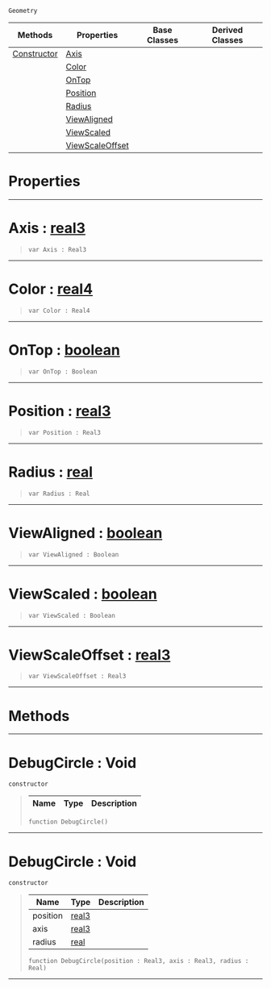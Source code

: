  `Geometry`

|Methods|Properties|Base Classes|Derived Classes|
|---|---|---|---|
|[ Constructor](https://github.com/ArendDanielek/ZeroDocsTest/blob/master/code_reference/class_reference/debugcircle.markdown#debugcircle-void)|[ Axis](https://github.com/ArendDanielek/ZeroDocsTest/blob/master/code_reference/class_reference/debugcircle.markdown#axis-zero-engine-documen)| | |
| |[ Color](https://github.com/ArendDanielek/ZeroDocsTest/blob/master/code_reference/class_reference/debugcircle.markdown#color-zero-engine-docume)| | |
| |[ OnTop](https://github.com/ArendDanielek/ZeroDocsTest/blob/master/code_reference/class_reference/debugcircle.markdown#ontop-zero-engine-docume)| | |
| |[ Position](https://github.com/ArendDanielek/ZeroDocsTest/blob/master/code_reference/class_reference/debugcircle.markdown#position-zero-engine-doc)| | |
| |[ Radius](https://github.com/ArendDanielek/ZeroDocsTest/blob/master/code_reference/class_reference/debugcircle.markdown#radius-zero-engine-docum)| | |
| |[ ViewAligned](https://github.com/ArendDanielek/ZeroDocsTest/blob/master/code_reference/class_reference/debugcircle.markdown#viewaligned-zero-engine)| | |
| |[ ViewScaled](https://github.com/ArendDanielek/ZeroDocsTest/blob/master/code_reference/class_reference/debugcircle.markdown#viewscaled-zero-engine-d)| | |
| |[ ViewScaleOffset](https://github.com/ArendDanielek/ZeroDocsTest/blob/master/code_reference/class_reference/debugcircle.markdown#viewscaleoffset-zero-eng)| | |


 #  Properties


---  
 #  Axis : [real3](https://github.com/ArendDanielek/ZeroDocsTest/blob/master/code_reference/zilch_base_types/real3.markdown)

> 
> ``` lang=cpp, name=Zilch
> var Axis : Real3


---  
 #  Color : [real4](https://github.com/ArendDanielek/ZeroDocsTest/blob/master/code_reference/zilch_base_types/real4.markdown)

> 
> ``` lang=cpp, name=Zilch
> var Color : Real4


---  
 #  OnTop : [boolean](https://github.com/ArendDanielek/ZeroDocsTest/blob/master/code_reference/zilch_base_types/boolean.markdown)

> 
> ``` lang=cpp, name=Zilch
> var OnTop : Boolean


---  
 #  Position : [real3](https://github.com/ArendDanielek/ZeroDocsTest/blob/master/code_reference/zilch_base_types/real3.markdown)

> 
> ``` lang=cpp, name=Zilch
> var Position : Real3


---  
 #  Radius : [real](https://github.com/ArendDanielek/ZeroDocsTest/blob/master/code_reference/zilch_base_types/real.markdown)

> 
> ``` lang=cpp, name=Zilch
> var Radius : Real


---  
 #  ViewAligned : [boolean](https://github.com/ArendDanielek/ZeroDocsTest/blob/master/code_reference/zilch_base_types/boolean.markdown)

> 
> ``` lang=cpp, name=Zilch
> var ViewAligned : Boolean


---  
 #  ViewScaled : [boolean](https://github.com/ArendDanielek/ZeroDocsTest/blob/master/code_reference/zilch_base_types/boolean.markdown)

> 
> ``` lang=cpp, name=Zilch
> var ViewScaled : Boolean


---  
 #  ViewScaleOffset : [real3](https://github.com/ArendDanielek/ZeroDocsTest/blob/master/code_reference/zilch_base_types/real3.markdown)

> 
> ``` lang=cpp, name=Zilch
> var ViewScaleOffset : Real3


---  
 #  Methods


---  
 #  DebugCircle : Void

 `constructor`

> 
> |Name|Type|Description|
> |---|---|---|
> ``` lang=cpp, name=Zilch
> function DebugCircle()
> ``` 


---  
 #  DebugCircle : Void

 `constructor`

> 
> |Name|Type|Description|
> |---|---|---|
> |position|[real3](https://github.com/ArendDanielek/ZeroDocsTest/blob/master/code_reference/zilch_base_types/real3.markdown)| |
> |axis|[real3](https://github.com/ArendDanielek/ZeroDocsTest/blob/master/code_reference/zilch_base_types/real3.markdown)| |
> |radius|[real](https://github.com/ArendDanielek/ZeroDocsTest/blob/master/code_reference/zilch_base_types/real.markdown)| |
> ``` lang=cpp, name=Zilch
> function DebugCircle(position : Real3, axis : Real3, radius : Real)
> ``` 


---  
 
  
  
  
  
  
  
  

 